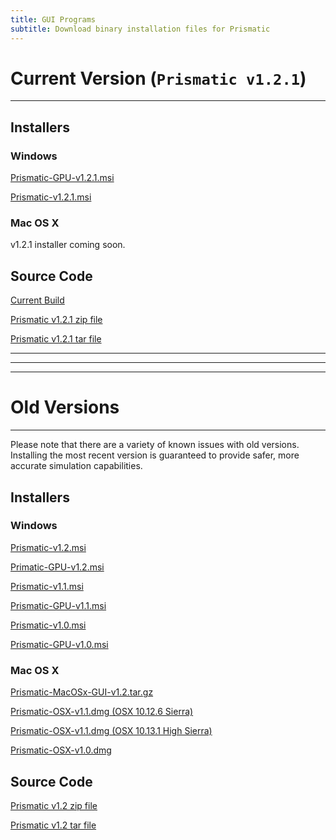 ```yaml
---
title: GUI Programs
subtitle: Download binary installation files for Prismatic
---
```




# Current Version (`Prismatic v1.2.1`)

---
## Installers

### Windows 
[Prismatic-GPU-v1.2.1.msi](https://github.com/prism-em/prismatic/releases/download/1.2.1/Prismatic-GPU-v1.2.1.msi)

[Prismatic-v1.2.1.msi](https://github.com/prism-em/prismatic/releases/download/1.2.1/Prismatic-v1.2.1.msi)

### Mac OS X
v1.2.1 installer coming soon.


## Source Code
[Current Build](http://www.github.com/prism-em/prismatic)

[Prismatic v1.2.1 zip file](https://github.com/prism-em/prismatic/archive/v1.2.1.zip)

[Prismatic v1.2.1 tar file](https://github.com/prism-em/prismatic/archive/v1.2.1.tar.gz)

---
---
---

# Old Versions
---
Please note that there are a variety of known issues with old versions. Installing the most recent version is guaranteed to provide safer, more accurate simulation capabilities.

## Installers

### Windows 
[Prismatic-v1.2.msi](https://github.com/prism-em/prismatic/releases/download/v1.2/Prismatic-v1.2.msi)

[Primatic-GPU-v1.2.msi](https://github.com/prism-em/prismatic/releases/download/v1.2/Prismatic-GPU-v1.2.msi)

[Prismatic-v1.1.msi](https://drive.google.com/open?id=13TZZc1ZAzMMx-cmfiCJCL4pBPqW_icWS)

[Prismatic-GPU-v1.1.msi](https://drive.google.com/open?id=1B9Yq-BBWY3VvNRD-aiKTWGzDME7s8qPh)  

[Prismatic-v1.0.msi](https://drive.google.com/open?id=13TZZc1ZAzMMx-cmfiCJCL4pBPqW_icWS)

[Prismatic-GPU-v1.0.msi](https://drive.google.com/open?id=1MiIWWZTqMEfl-eRi3HQDdgf3iNmIgDS-)

### Mac OS X
[Prismatic-MacOSx-GUI-v1.2.tar.gz](https://github.com/prism-em/prismatic/releases/download/v1.2/Prismatic-MacOSx-GUI-v1.2.tar.gz)

[Prismatic-OSX-v1.1.dmg (OSX 10.12.6 Sierra)](https://drive.google.com/open?id=1S1utdTErovvkf-o5P4gTRB5IeC4smYqZ)

[Prismatic-OSX-v1.1.dmg (OSX 10.13.1 High Sierra)](https://drive.google.com/open?id=1OnclVmfDv9oIAXVdTbq6dp94DDiLuWfk) 

[Prismatic-OSX-v1.0.dmg](https://github.com/prism-em/prismatic-binaries/raw/master/Mac/Prismatic-v1.0.dmg.zip)  

## Source Code

[Prismatic v1.2 zip file](https://github.com/prism-em/prismatic/archive/v1.2.zip)

[Prismatic v1.2 tar file](https://github.com/prism-em/prismatic/archive/v1.2.tar.gz)
